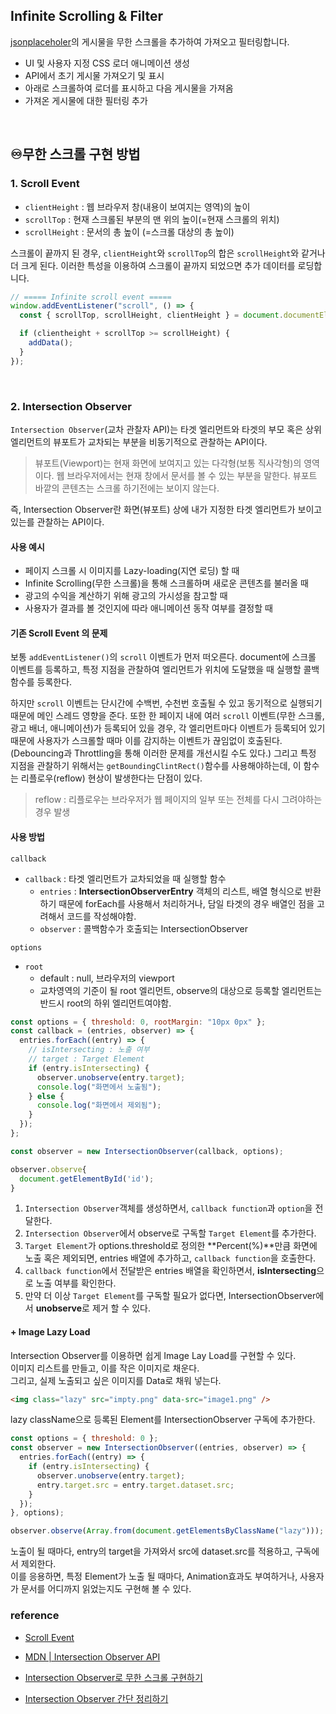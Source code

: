 ## Infinite Scrolling & Filter

[jsonplaceholer]('https://jsonplaceholder.typicode.com/')의 게시물을 무한 스크롤을 추가하여 가져오고 필터링합니다.

- UI 및 사용자 지정 CSS 로더 애니메이션 생성
- API에서 초기 게시물 가져오기 및 표시
- 아래로 스크롤하여 로더를 표시하고 다음 게시물을 가져옴
- 가져온 게시물에 대한 필터링 추가

<br>

## ♾️무한 스크롤 구현 방법

### 1. Scroll Event

- `clientHeight` : 웹 브라우저 창(내용이 보여지는 영역)의 높이
- `scrollTop` : 현재 스크롤된 부분의 맨 위의 높이(=현재 스크롤의 위치)
- `scrollHeight` : 문서의 총 높이 (=스크롤 대상의 총 높이)

스크롤이 끝까지 된 경우, `clientHeight`와 `scrollTop`의 합은 `scrollHeight`와 같거나 더 크게 된다. 이러한 특성을 이용하여 스크롤이 끝까지 되었으면 추가 데이터를 로딩합니다.

```javascript
// ===== Infinite scroll event =====
window.addEventListener("scroll", () => {
  const { scrollTop, scrollHeight, clientHeight } = document.documentElement;

  if (clientheight + scrollTop >= scrollHeight) {
    addData();
  }
});
```

<br>

### 2. Intersection Observer

`Intersection Observer`(교차 관찰자 API)는 타겟 엘리먼트와 타겟의 부모 혹은 상위 엘리먼트의 뷰포트가 교차되는 부분을 비동기적으로 관찰하는 API이다.

> 뷰포트(Viewport)는 현재 화면에 보여지고 있는 다각형(보통 직사각형)의 영역이다. 웹 브라우저에서는 현재 창에서 문서를 볼 수 있는 부분을 말한다. 뷰포트 바깥의 콘텐츠는 스크롤 하기전에는 보이지 않는다.

즉, Intersection Observer란 화면(뷰포트) 상에 내가 지정한 타겟 엘리먼트가 보이고 있는를 관찰하는 API이다.

#### **사용 예시**

- 페이지 스크롤 시 이미지를 Lazy-loading(지연 로딩) 할 때
- Infinite Scrolling(무한 스크롤)을 통해 스크롤하며 새로운 콘텐츠를 불러올 때
- 광고의 수익을 계산하기 위해 광고의 가시성을 참고할 때
- 사용자가 결과를 볼 것인지에 따라 애니메이션 동작 여부를 결정할 때

#### 기존 Scroll Event 의 문제

보통 `addEventListener()`의 `scroll` 이벤트가 먼저 떠오른다. document에 스크롤 이벤트를 등록하고, 특정 지점을 관찰하여 엘리먼트가 위치에 도달했을 때 실행할 콜백함수를 등록한다.

하지만 `scroll` 이벤트는 단시간에 수백번, 수천번 호출될 수 있고 동기적으로 실행되기 때문에 메인 스레드 영향을 준다. 또한 한 페이지 내에 여러 `scroll` 이벤트(무한 스크롤, 광고 배너, 애니메이션)가 등록되어 있을 경우, 각 엘리먼트마다 이벤트가 등록되어 있기 때문에 사용자가 스크롤할 때마 이를 감지하는 이벤트가 끊임없이 호출된다.(Debouncing과 Throttling을 통해 이러한 문제를 개선시킬 수도 있다.) 그리고 특정 지점을 관찰하기 위해서는 `getBoundingClintRect()`함수를 사용해야하는데, 이 함수는 리플로우(reflow) 현상이 발생한다는 단점이 있다.

> reflow : 리플로우는 브라우저가 웹 페이지의 일부 또는 전체를 다시 그려야하는 경우 발생

#### **사용 방법**

`callback`

- `callback` : 타겟 엘리먼트가 교차되었을 때 실행할 함수
  - `entries` : **IntersectionObserverEntry** 객체의 리스트, 배열 형식으로 반환하기 때문에 forEach를 사용해서 처리하거나, 담일 타겟의 경우 배열인 점을 고려해서 코드를 작성해야함.
  - `observer` : 콜백함수가 호출되는 IntersectionObserver

`options`

- `root`
  - default : null, 브라우저의 viewport
  - 교차영역의 기준이 될 root 엘리먼트, observe의 대상으로 등록할 엘리먼트는 반드시 root의 하위 엘리먼트여야함.

```javascript
const options = { threshold: 0, rootMargin: "10px 0px" };
const callback = (entries, observer) => {
  entries.forEach((entry) => {
    // isIntersecting : 노출 여부
    // target : Target Element
    if (entry.isIntersecting) {
      observer.unobserve(entry.target);
      console.log("화면에서 노출됨");
    } else {
      console.log("화면에서 제외됨");
    }
  });
};

const observer = new IntersectionObserver(callback, options);

observer.observe{
  document.getElementById('id');
}
```

1. `Intersection Observer`객체를 생성하면서, `callback function`과 `option`을 전달한다.
2. `Intersection Observer`에서 observe로 구독할 `Target Element`를 추가한다.
3. `Target Element`가 options.threshold로 정의한 **Percent(%)**만큼 화면에 노출 혹은 제외되면, entries 배열에 추가하고, `callback function`을 호출한다.
4. `callback function`에서 전달받은 entries 배열을 확인하면서, **isIntersecting**으로 노출 여부를 확인한다.
5. 만약 더 이상 `Target Element`를 구독할 필요가 없다면, IntersectionObserver에서 **unobserve**로 제거 할 수 있다.

#### **+ Image Lazy Load**

Intersection Observer를 이용하면 쉽게 Image Lay Load를 구현할 수 있다.  
이미지 리스트를 만들고, 이를 작은 이미지로 채운다.  
그리고, 실제 노출되고 싶은 이미지를 Data로 채워 넣는다.

```html
<img class="lazy" src="impty.png" data-src="image1.png" />
```

lazy className으로 등록된 Element를 IntersectionObserver 구독에 추가한다.

```javascript
const options = { threshold: 0 };
const observer = new IntersectionObserver((entries, observer) => {
  entries.forEach((entry) => {
    if (entry.isIntersecting) {
      observer.unobserve(entry.target);
      entry.target.src = entry.target.dataset.src;
    }
  });
}, options);

observer.observe(Array.from(document.getElementsByClassName("lazy")));
```

노출이 될 때마다, entry의 target을 가져와서 src에 dataset.src를 적용하고, 구독에서 제외한다.  
이를 응용하면, 특정 Element가 노출 될 때마다, Animation효과도 부여하거나, 사용자가 문서를 어디까지 읽었는지도 구현해 볼 수 있다.

### reference

- [Scroll Event](http://yoonbumtae.com/?p=3599)

- [MDN | Intersection Observer API](https://developer.mozilla.org/en-US/docs/Web/API/Intersection_Observer_API)

- [Intersection Observer로 무한 스크롤 구현하기](https://velog.io/@yejinh/Intersection-Observer%EB%A1%9C-%EB%AC%B4%ED%95%9C-%EC%8A%A4%ED%81%AC%EB%A1%A4-%EA%B5%AC%ED%98%84%ED%95%98%EA%B8%B0)

- [Intersection Observer 간단 정리하기](https://pks2974.medium.com/intersection-observer-%EA%B0%84%EB%8B%A8-%EC%A0%95%EB%A6%AC%ED%95%98%EA%B8%B0-fc24789799a3)

